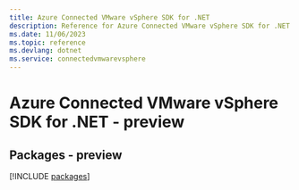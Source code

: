 ```yaml
---
title: Azure Connected VMware vSphere SDK for .NET
description: Reference for Azure Connected VMware vSphere SDK for .NET
ms.date: 11/06/2023
ms.topic: reference
ms.devlang: dotnet
ms.service: connectedvmwarevsphere
---
```

# Azure Connected VMware vSphere SDK for .NET - preview
## Packages - preview
[!INCLUDE [packages](connected-vmware-vsphere-index.md)]